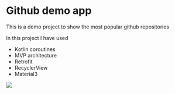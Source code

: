 # Github demo app

This is a demo project to show the most popular github repositories

In this project I have used

- Kotlin coroutines
- MVP architecture
- Retrofit
- RecyclerView
- Material3

<picture>
  <source media="(prefers-color-scheme: dark)" srcset="https://sirekanyan.org/screenshots/github-dark.png">
  <img src="https://sirekanyan.org/screenshots/github.png">
</picture>
